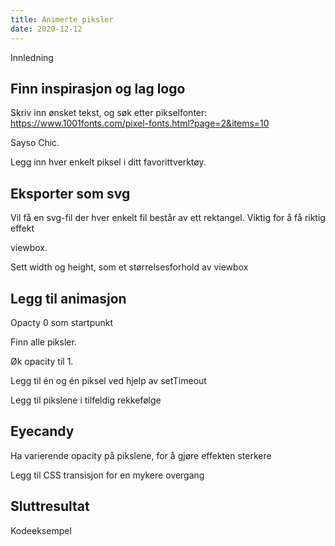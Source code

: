 ```yaml
---
title: Animerte piksler
date: 2020-12-12
---
```


Innledning


## Finn inspirasjon og lag logo

Skriv inn ønsket tekst, og søk etter pikselfonter: https://www.1001fonts.com/pixel-fonts.html?page=2&items=10

Sayso Chic.

Legg inn hver enkelt piksel i ditt favorittverktøy. 


## Eksporter som svg

Vil få en svg-fil der hver enkelt fil består av ett rektangel. Viktig for å få riktig effekt

viewbox.

Sett width og height, som et størrelsesforhold av viewbox


## Legg til animasjon

Opacty 0 som startpunkt

Finn alle piksler. 

Øk opacity til 1.

Legg til én og én piksel ved hjelp av setTimeout

Legg til pikslene i tilfeldig rekkefølge


## Eyecandy

Ha varierende opacity på pikslene, for å gjøre effekten sterkere

Legg til CSS transisjon for en mykere overgang


## Sluttresultat

Kodeeksempel

